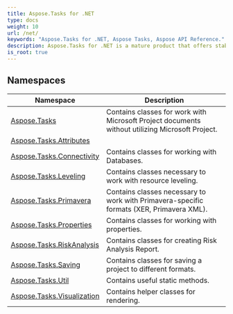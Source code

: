 ```yaml
---
title: Aspose.Tasks for .NET
type: docs
weight: 10
url: /net/
keywords: "Aspose.Tasks for .NET, Aspose Tasks, Aspose API Reference."
description: Aspose.Tasks for .NET is a mature product that offers stability and flexibility.
is_root: true
---
```

## Namespaces

| Namespace | Description |
| --- | --- |
| [Aspose.Tasks](./aspose.tasks/) | Contains classes for work with Microsoft Project documents without utilizing Microsoft Project. |
| [Aspose.Tasks.Attributes](./aspose.tasks.attributes/) |  |
| [Aspose.Tasks.Connectivity](./aspose.tasks.connectivity/) | Contains classes for working with Databases. |
| [Aspose.Tasks.Leveling](./aspose.tasks.leveling/) | Contains classes necessary to work with resource leveling. |
| [Aspose.Tasks.Primavera](./aspose.tasks.primavera/) | Contains classes necessary to work with Primavera-specific formats (XER, Primavera XML). |
| [Aspose.Tasks.Properties](./aspose.tasks.properties/) | Contains classes for working with properties. |
| [Aspose.Tasks.RiskAnalysis](./aspose.tasks.riskanalysis/) | Contains classes for creating Risk Analysis Report. |
| [Aspose.Tasks.Saving](./aspose.tasks.saving/) | Contains classes for saving a project to different formats. |
| [Aspose.Tasks.Util](./aspose.tasks.util/) | Contains useful static methods. |
| [Aspose.Tasks.Visualization](./aspose.tasks.visualization/) | Contains helper classes for rendering. |


